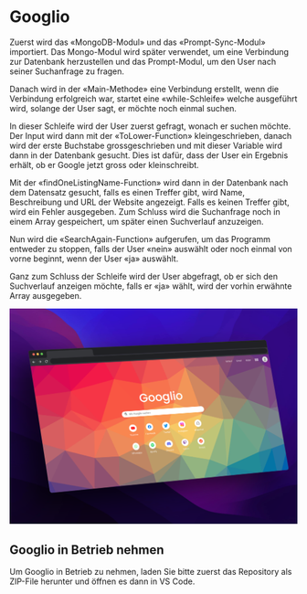 # Googlio

Zuerst wird das «MongoDB-Modul» und das «Prompt-Sync-Modul» importiert. Das Mongo-Modul wird später verwendet, um eine Verbindung zur Datenbank herzustellen und das Prompt-Modul, um den User nach seiner Suchanfrage zu fragen.

Danach wird in der «Main-Methode» eine Verbindung erstellt, wenn die Verbindung erfolgreich war, startet eine «while-Schleife» welche ausgeführt wird, solange der User sagt, er möchte noch einmal suchen. 

In dieser Schleife wird der User zuerst gefragt, wonach er suchen möchte. Der Input wird dann mit der «ToLower-Function» kleingeschrieben, danach wird der erste Buchstabe grossgeschrieben und mit dieser Variable wird dann in der Datenbank gesucht. Dies ist dafür, dass der User ein Ergebnis erhält, ob er Google jetzt gross oder kleinschreibt.

Mit der «findOneListingName-Function» wird dann in der Datenbank nach dem Datensatz gesucht, falls es einen Treffer gibt, wird Name, Beschreibung und URL der Website angezeigt. Falls es keinen Treffer gibt, wird ein Fehler ausgegeben. Zum Schluss wird die Suchanfrage noch in einem Array gespeichert, um später einen Suchverlauf anzuzeigen.

Nun wird die «SearchAgain-Function» aufgerufen, um das Programm entweder zu stoppen, falls der User «nein» auswählt oder noch einmal von vorne beginnt, wenn der User «ja» auswählt.

Ganz zum Schluss der Schleife wird der User abgefragt, ob er sich den Suchverlauf anzeigen möchte, falls er «ja» wählt, wird der vorhin erwähnte Array ausgegeben.

![Googlio Display](https://github.com/oli-kis/olikis-images/blob/oli-kis/476shots_so.png)

## Googlio in Betrieb nehmen

Um Googlio in Betrieb zu nehmen, laden Sie bitte zuerst das Repository als ZIP-File herunter und öffnen es dann in VS Code.
